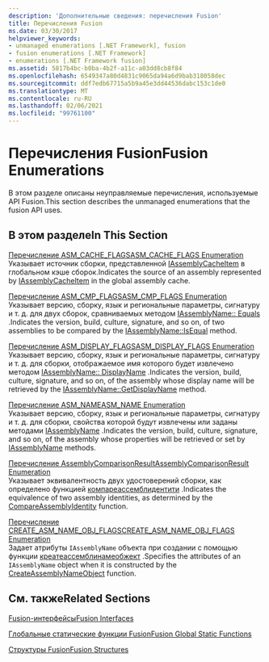```yaml
---
description: 'Дополнительные сведения: перечисления Fusion'
title: Перечисления Fusion
ms.date: 03/30/2017
helpviewer_keywords:
- unmanaged enumerations [.NET Framework], fusion
- fusion enumerations [.NET Framework]
- enumerations [.NET Framework fusion]
ms.assetid: 5817b4bc-b0ba-4b2f-a11c-a03dd8cb8f84
ms.openlocfilehash: 6549347a80d4831c9065da94a6d9bab318058dec
ms.sourcegitcommit: ddf7edb67715a5b9a45e3dd44536dabc153c1de0
ms.translationtype: MT
ms.contentlocale: ru-RU
ms.lasthandoff: 02/06/2021
ms.locfileid: "99761100"
---
```

# <a name="fusion-enumerations"></a><span data-ttu-id="588f2-103">Перечисления Fusion</span><span class="sxs-lookup"><span data-stu-id="588f2-103">Fusion Enumerations</span></span>

<span data-ttu-id="588f2-104">В этом разделе описаны неуправляемые перечисления, используемые API Fusion.</span><span class="sxs-lookup"><span data-stu-id="588f2-104">This section describes the unmanaged enumerations that the fusion API uses.</span></span>  
  
## <a name="in-this-section"></a><span data-ttu-id="588f2-105">В этом разделе</span><span class="sxs-lookup"><span data-stu-id="588f2-105">In This Section</span></span>  

 [<span data-ttu-id="588f2-106">Перечисление ASM_CACHE_FLAGS</span><span class="sxs-lookup"><span data-stu-id="588f2-106">ASM_CACHE_FLAGS Enumeration</span></span>](asm-cache-flags-enumeration.md)  
 <span data-ttu-id="588f2-107">Указывает источник сборки, представленной [IAssemblyCacheItem](iassemblycacheitem-interface.md) в глобальном кэше сборок.</span><span class="sxs-lookup"><span data-stu-id="588f2-107">Indicates the source of an assembly represented by [IAssemblyCacheItem](iassemblycacheitem-interface.md) in the global assembly cache.</span></span>  
  
 [<span data-ttu-id="588f2-108">Перечисление ASM_CMP_FLAGS</span><span class="sxs-lookup"><span data-stu-id="588f2-108">ASM_CMP_FLAGS Enumeration</span></span>](asm-cmp-flags-enumeration.md)  
 <span data-ttu-id="588f2-109">Указывает версию, сборку, язык и региональные параметры, сигнатуру и т. д. для двух сборок, сравниваемых методом [IAssemblyName:: Equals](iassemblyname-isequal-method.md) .</span><span class="sxs-lookup"><span data-stu-id="588f2-109">Indicates the version, build, culture, signature, and so on, of two assemblies to be compared by the [IAssemblyName::IsEqual](iassemblyname-isequal-method.md) method.</span></span>  
  
 [<span data-ttu-id="588f2-110">Перечисление ASM_DISPLAY_FLAGS</span><span class="sxs-lookup"><span data-stu-id="588f2-110">ASM_DISPLAY_FLAGS Enumeration</span></span>](asm-display-flags-enumeration.md)  
 <span data-ttu-id="588f2-111">Указывает версию, сборку, язык и региональные параметры, сигнатуру и т. д. для сборки, отображаемое имя которого будет извлечено методом [IAssemblyName:: DisplayName](iassemblyname-getdisplayname-method.md) .</span><span class="sxs-lookup"><span data-stu-id="588f2-111">Indicates the version, build, culture, signature, and so on, of the assembly whose display name will be retrieved by the [IAssemblyName::GetDisplayName](iassemblyname-getdisplayname-method.md) method.</span></span>  
  
 [<span data-ttu-id="588f2-112">Перечисление ASM_NAME</span><span class="sxs-lookup"><span data-stu-id="588f2-112">ASM_NAME Enumeration</span></span>](asm-name-enumeration.md)  
 <span data-ttu-id="588f2-113">Указывает версию, сборку, язык и региональные параметры, сигнатуру и т. д. для сборки, свойства которой будут извлечены или заданы методами [IAssemblyName](iassemblyname-interface.md) .</span><span class="sxs-lookup"><span data-stu-id="588f2-113">Indicates the version, build, culture, signature, and so on, of the assembly whose properties will be retrieved or set by [IAssemblyName](iassemblyname-interface.md) methods.</span></span>  
  
 [<span data-ttu-id="588f2-114">Перечисление AssemblyComparisonResult</span><span class="sxs-lookup"><span data-stu-id="588f2-114">AssemblyComparisonResult Enumeration</span></span>](assemblycomparisonresult-enumeration.md)  
 <span data-ttu-id="588f2-115">Указывает эквивалентность двух удостоверений сборки, как определено функцией [компареассемблидентити](compareassemblyidentity-function.md) .</span><span class="sxs-lookup"><span data-stu-id="588f2-115">Indicates the equivalence of two assembly identities, as determined by the [CompareAssemblyIdentity](compareassemblyidentity-function.md) function.</span></span>  
  
 [<span data-ttu-id="588f2-116">Перечисление CREATE_ASM_NAME_OBJ_FLAGS</span><span class="sxs-lookup"><span data-stu-id="588f2-116">CREATE_ASM_NAME_OBJ_FLAGS Enumeration</span></span>](create-asm-name-obj-flags-enumeration.md)  
 <span data-ttu-id="588f2-117">Задает атрибуты `IAssemblyName` объекта при создании с помощью функции [креатеассемблинамеобжект](createassemblynameobject-function.md) .</span><span class="sxs-lookup"><span data-stu-id="588f2-117">Specifies the attributes of an `IAssemblyName` object when it is constructed by the [CreateAssemblyNameObject](createassemblynameobject-function.md) function.</span></span>  
  
## <a name="related-sections"></a><span data-ttu-id="588f2-118">См. также</span><span class="sxs-lookup"><span data-stu-id="588f2-118">Related Sections</span></span>  

 [<span data-ttu-id="588f2-119">Fusion-интерфейсы</span><span class="sxs-lookup"><span data-stu-id="588f2-119">Fusion Interfaces</span></span>](fusion-interfaces.md)  
  
 [<span data-ttu-id="588f2-120">Глобальные статические функции Fusion</span><span class="sxs-lookup"><span data-stu-id="588f2-120">Fusion Global Static Functions</span></span>](fusion-global-static-functions.md)  
  
 [<span data-ttu-id="588f2-121">Структуры Fusion</span><span class="sxs-lookup"><span data-stu-id="588f2-121">Fusion Structures</span></span>](fusion-structures.md)
